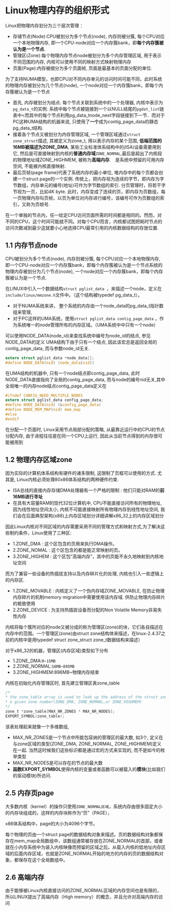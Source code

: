 # Linux物理内存的组织形式
Linux把物理内存划分为三个层次管理：

* 存储节点(Node):CPU被划分为多个节点(node), 内存则被分簇, 每个CPU对应一个本地物理内存, 即一个CPU-node对应一个内存簇bank，即**每个内存簇被认为是一个节点**.
* 管理区(Zone):每个物理内存节点node被划分为多个内存管理区域, 用于表示不同范围的内存, 内核可以使用不同的映射方式映射物理内存
* 页面(Page):内存被细分为多个页面帧, 页面是最基本的页面分配的单位.

为了支持NUMA模型，也即CPU对不同内存单元的访问时间可能不同，此时系统的物理内存被划分为几个节点(node), 一个node对应一个内存簇bank，即每个内存簇被认为是一个节点

* 首先, 内存被划分为结点. 每个节点关联到系统中的一个处理器, 内核中表示为`pg_data_t`的实例. 系统中每个节点被链接到一个以NULL结尾的`pgdat_list`链表中<而其中的每个节点利用pg_data_tnode_next字段链接到下一节．而对于PC这种UMA结构的机器来说, 只使用了**一个**成为contig_page_data的静态pg_data_t结构.
* 接着各个节点又被划分为内存管理区域, 一个管理区域通过`struct zone_struct`描述, 其被定义为zone_t, 用以表示内存的某个范围, **低端范围的16MB被描述为ZONE_DMA**, 某些工业标准体系结构中的(ISA)设备需要用到它, 然后是可直接映射到内核的**普通内存域**`ZONE_NORMAL`,最后是超出了内核段的物理地址域ZONE_HIGHMEM, 被称为**高端内存**.　是系统中预留的可用内存空间, 不能被内核直接映射.
* 最后页帧(page frame)代表了系统内存的最小单位, 堆内存中的每个页都会创建一个struct page的一个实例. 传统上，把内存视为连续的字节，即内存为字节数组，内存单元的编号(地址)可作为字节数组的索引. 分页管理时，将若干字节视为一页，比如4K byte. 此时，内存变成了连续的页，即内存为页数组，每一页物理内存叫页帧，以页为单位对内存进行编号，该编号可作为页数组的索引，又称为页帧号.

在一个单独的节点内，任一给定CPU访问页面所需的时间都是相同的。然而，对不同的CPU，这个时间可能就不同。对每个CPU而言，内核都试图把耗时节点的访问次数减到最少这就要小心地选择CPU最常引用的内核数据结构的存放位置.

## 1.1 内存节点node
CPU被划分为多个节点(node), 内存则被分簇, 每个CPU对应一个本地物理内存, 即一个CPU-node对应一个内存簇bank，即每个内存簇被认为是一个节点系统的物理内存被划分为几个节点(node), 一个node对应一个内存簇bank，即每个内存簇被认为是一个节点.

在LINUX中引入一个数据结构`struct pglist_data `，来描述一个node，定义在`include/linux/mmzone.h`文件中。（这个结构被typedef pg_data_t）。

* 对于NUMA系统来讲， 整个系统的内存由一个node_data的pg_data_t指针数组来管理,
* 对于PC这样的UMA系统，使用`struct pglist_data contig_page_data` ，作为系统唯一的node管理所有的内存区域。（UMA系统中中只有一个node）

可以使用NODE_DATA(node_id)来查找系统中编号为node_id的结点, 参见NODE_DATA的定义
UMA结构下由于只有一个结点, 因此该宏总是返回全局的contig_page_data, 而与参数node_id无关.

```c
extern struct pglist_data *node_data[];
#define NODE_DATA(nid) (node_data[nid])
```
在UMA结构的机器中, 只有一个node结点即contig_page_data, 此时NODE_DATA直接指向了全局的contig_page_data, 而与node的编号nid无关,其中全局唯一的内存node结点contig_page_data定义在

```c
#ifndef CONFIG_NEED_MULTIPLE_NODES
extern struct pglist_data config_page_data;
#define NODE_DATA(nid) (&config_page_data)
#define NODE_MEM_MAP(nid) mem_map
#else
#endif
```
在分配一个页面时, Linux采用节点局部分配的策略, 从最靠近运行中的CPU的节点分配内存, 由于进程往往是在同一个CPU上运行, 因此从当前节点得到的内存很可能被用到

## 1.2 物理内存区域zone
因为实际的计算机体系结构有硬件的诸多限制, 这限制了页框可以使用的方式. 尤其是, Linux内核必须处理80x86体系结构的两种硬件约束.

* ISA总线的直接内存存储DMA处理器有一个严格的限制 : 他们只能对RAM的**前16MB进行寻址**
* 在具有大容量RAM的现代32位计算机中, CPU不能直接访问所有的物理地址, 因为线性地址空间太小, 内核不可能直接映射所有物理内存到线性地址空间, 我们会在后面典型架构(x86)上内存区域划分详细讲解x86_32上的内存区域划分 

因此Linux内核对不同区域的内存需要采用不同的管理方式和映射方式,为了解决这些制约条件，Linux使用了三种区:

* 1.ZONE_DMA : 这个区包含的页用来执行DMA操作。
* 2.ZONE_NOMAL : 这个区包含的都是能正常映射的页。
* 3.ZONE_HIGHEM : 这个区包”高端内存”，其中的页能不永久地映射到内核地址空间

而为了兼容一些设备的热插拔支持以及内存碎片化的处理, 内核也引入一些逻辑上的内存区.

* 1.ZONE_MOVABLE : 内核定义了一个伪内存域ZONE_MOVABLE, 在防止物理内存碎片的机制memory migration中需要使用该内存域. 供防止物理内存碎片的极致使用
* 2.ZONE_DEVICE : 为支持热插拔设备而分配的Non Volatile Memory非易失性内存

内核将每个簇所对应的node又被分成的称为管理区(zone)的块，它们各自描述在内存中的范围。一个管理区(zone)由struct zone结构体来描述，在linux-2.4.37之前的内核中是用typedef struct zone_struct zone_t数据结构来描述）

对于x86_32的机器，管理区(内存区域)类型如下分布

* 1.ZONE_DMA:`0~15MB`
* 2.ZONE_NORMAL:`16MB~895MB`
* 3.ZONE_HIGHMEM:896MB~物理内存结束

内核在初始化内存管理区时, 首先建立管理区表zone_table

```c
/*
* the zone_table array is used to look up the address of the struct zone corresponding to 
* a given zone number(ZONE_DMA, ZONE_NORMAL,or ZONE_HIGHMEM)
*/
zone_t *zone_table[MAX_NR_ZONES * MAX_NR_NODES];
EXPORT_SYMBOL(zone_table);
```
该表处理起来就像一个多维数组,

* MAX_NR_ZONES是一个节点中所能包容纳的管理区的最大数, 如3个, 定义在与zone区域的类型(ZONE_DMA, ZONE_NORMAL, ZONE_HIGHMEM)定义在一起. 当然这时候我们这些标识都是通过宏的方式来实现的, 而不是如今的枚举类型
* MAX_NR_NODES是可以存在的节点的最大数
* **函数EXPORT_SYMBOL**使得内核的变量或者函数可以被载入的**模块**(比如我们的驱动模块)所访问.

## 2.5 内存页page
大多数内核（kernel）的操作只使用`ZONE_NORMAL区域`，系统内存由很多固定大小的内存块组成的，这样的内存块称作为“页”（PAGE），

x86体系结构中，page的大小为4096个字节。

每个物理的页由一个struct page的数据结构对象来描述。页的数据结构对象都保存在mem_map全局数组中，该数组通常被存放在ZONE_NORMAL的首部，或者就在小内存系统中为装入内核映像而预留的区域之后。从载入内核的低地址内存区域的后面内存区域，也就是ZONE_NORMAL开始的地方的内存的页的数据结构对象，都保存在这个全局数组中。

## 2.6 高端内存
由于能够被Linux内核直接访问的ZONE_NORMAL区域的内存空间也是有限的，所以LINUX提出了高端内存（High memory）的概念，并且允许对高端内存的访问